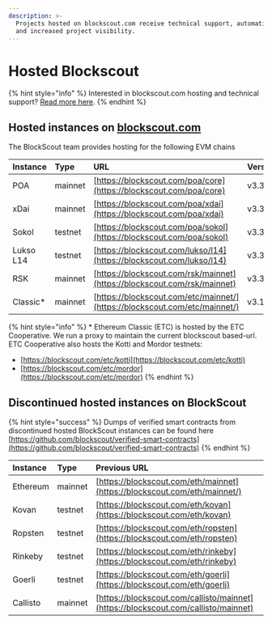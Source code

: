 ```yaml
---
description: >-
  Projects hosted on blockscout.com receive technical support, automatic updates
  and increased project visibility.
---
```


# Hosted Blockscout

{% hint style="info" %}
Interested in blockscout.com hosting and technical support? [Read more here](../../for-projects/your-chain-on-blockscout.com.md).
{% endhint %}

## Hosted instances on [blockscout.com](http://blockscout.com)

The BlockScout team provides hosting for the following EVM chains

| Instance | Type | URL | Version |
| :--- | :--- | :--- | :--- |
| POA | mainnet | [https://blockscout.com/poa/core](https://blockscout.com/poa/core) | v3.3.1 |
| xDai | mainnet | [https://blockscout.com/poa/xdai](https://blockscout.com/poa/xdai) | v3.3.1 |
| Sokol | testnet | [https://blockscout.com/poa/sokol](https://blockscout.com/poa/sokol) | v3.3.1 |
| Lukso L14 | testnet | [https://blockscout.com/lukso/l14](https://blockscout.com/lukso/l14) | v3.3.0 |
| RSK | mainnet | [https://blockscout.com/rsk/mainnet](https://blockscout.com/rsk/mainnet) | v3.3.0 |
| Classic\* | mainnet | [https://blockscout.com/etc/mainnet/](https://blockscout.com/etc/mainnet/) | v3.1.1 |

{% hint style="info" %}
\* Ethereum Classic \(ETC\) is hosted by the ETC Cooperative. We run a proxy to maintain the current blockscout based-url. ETC Cooperative also hosts the Kotti and Mordor testnets:

* [https://blockscout.com/etc/kotti](https://blockscout.com/etc/kotti)
* [https://blockscout.com/etc/mordor](https://blockscout.com/etc/mordor)
{% endhint %}

## Discontinued hosted instances on BlockScout

{% hint style="success" %}
Dumps of verified smart contracts from discontinued hosted BlockScout instances can be found here [https://github.com/blockscout/verified-smart-contracts](https://github.com/blockscout/verified-smart-contracts)
{% endhint %}

| Instance | Type | Previous URL |
| :--- | :--- | :--- |
| Ethereum | mainnet | [https://blockscout.com/eth/mainnet](https://blockscout.com/eth/mainnet/) |
| Kovan | testnet | [https://blockscout.com/eth/kovan](https://blockscout.com/eth/kovan) |
| Ropsten | testnet | [https://blockscout.com/eth/ropsten](https://blockscout.com/eth/ropsten) |
| Rinkeby | testnet | [https://blockscout.com/eth/rinkeby](https://blockscout.com/eth/rinkeby) |
| Goerli | testnet | [https://blockscout.com/eth/goerli](https://blockscout.com/eth/goerli) |
| Callisto | mainnet | [https://blockscout.com/callisto/mainnet](https://blockscout.com/callisto/mainnet) |

